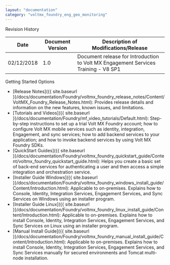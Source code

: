 ```yaml
---
layout: "documentation"
category: "voltmx_foundry_eng_geo_monitoring"
---
```

                             

Revision History

  
| **Date** | **Document Version** | **Description of Modifications/Release** |
| --- | --- | --- |
| 02/12/2018 | 1.0 | Document release for Introduction to Volt MX Engagement Services Training - V8 SP1 |

Getting Started Options

*   [Release Notes]({{ site.baseurl }}/docs/documentation/Foundry/voltmx_foundry_release_notes/Content/VoltMX_Foundry_Release_Notes.html): Provides release details and information on the new features, known issues, and limitations.
*   [Tutorials and Videos]({{ site.baseurl }}/docs/documentation/Foundry/mf_video_tutorials/Default.html): Step-by-step instructions to set up a trial Volt MX Foundry account; how to configure Volt MX mobile services such as identity, integration, Engagement, and sync services; how to add backend services to your application; and how to invoke backend services by using Volt MX Foundry SDKs.
*   [QuickStart Guides]({{ site.baseurl }}/docs/documentation/Foundry/voltmx_foundry_quickstart_guide/Content/voltmx_foundry_quickstart_guide.html): Helps you create a basic set of back-end services for authenticating a user and then access a simple integration and orchestration service.
*   [Installer Guide Windows]({{ site.baseurl }}/docs/documentation/Foundry/voltmx_foundry_windows_install_guide/Content/Introduction.html): Applicable to on-premises. Explains how to Console, Identity, Integration Services, Engagement Services, and Sync Services on Windows using an installer program.
*   [Installer Guide Linux]({{ site.baseurl }}/docs/documentation/Foundry/voltmx_foundry_linux_install_guide/Content/Introduction.html): Applicable to on-premises. Explains how to install Console, Identity, Integration Services, Engagement Services, and Sync Services on Linux using an installer program.
*   [Manual Install Guide]({{ site.baseurl }}/docs/documentation/Foundry/voltmx_foundry_manual_install_guide/Content/Introduction.html): Applicable to on-premises. Explains how to install Console, Identity, Integration Services, Engagement Services, and Sync Services manually for secured environments and Tomcat multi-node installation.
